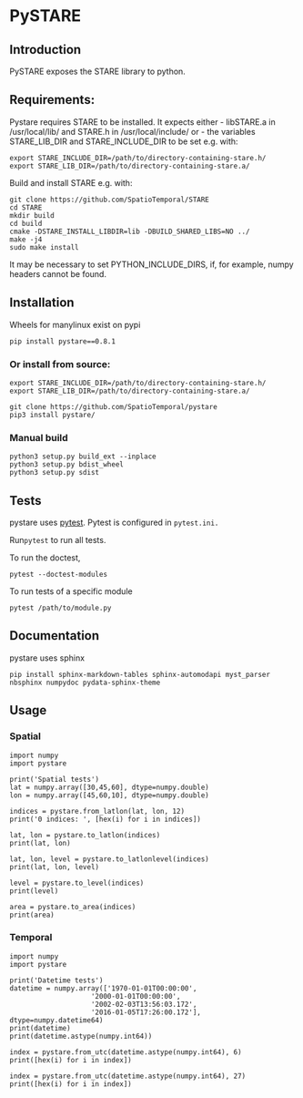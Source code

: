 # PySTARE

## Introduction
PySTARE exposes the STARE library to python.


## Requirements:
Pystare requires STARE to be installed.
It expects either 
    - libSTARE.a in /usr/local/lib/ and STARE.h in /usr/local/include/ or
    - the variables STARE_LIB_DIR and STARE_INCLUDE_DIR to be set e.g. with:

    export STARE_INCLUDE_DIR=/path/to/directory-containing-stare.h/
    export STARE_LIB_DIR=/path/to/directory-containing-stare.a/


Build and install STARE e.g. with:

    git clone https://github.com/SpatioTemporal/STARE
    cd STARE
    mkdir build
    cd build
    cmake -DSTARE_INSTALL_LIBDIR=lib -DBUILD_SHARED_LIBS=NO ../
    make -j4
    sudo make install


It may be necessary to set PYTHON_INCLUDE_DIRS, if, for example, numpy
headers cannot be found.

## Installation
Wheels for manylinux exist on pypi
 
    pip install pystare==0.8.1

### Or install from source:

    export STARE_INCLUDE_DIR=/path/to/directory-containing-stare.h/
    export STARE_LIB_DIR=/path/to/directory-containing-stare.a/
        
    git clone https://github.com/SpatioTemporal/pystare 
    pip3 install pystare/
    
### Manual build
    
    python3 setup.py build_ext --inplace 
    python3 setup.py bdist_wheel
    python3 setup.py sdist
    
    
## Tests
pystare uses [pytest](https://docs.pytest.org/en/6.2.x/). Pytest is configured in ```pytest.ini.```

Run```pytest``` to run all tests.

To run the doctest,

```
pytest --doctest-modules 
```

To run tests of a specific module

```
pytest /path/to/module.py
```

## Documentation
pystare uses sphinx

    
    pip install sphinx-markdown-tables sphinx-automodapi myst_parser nbsphinx numpydoc pydata-sphinx-theme

## Usage

### Spatial

    import numpy
    import pystare
    
    print('Spatial tests')
    lat = numpy.array([30,45,60], dtype=numpy.double)
    lon = numpy.array([45,60,10], dtype=numpy.double)

    indices = pystare.from_latlon(lat, lon, 12)
    print('0 indices: ', [hex(i) for i in indices])

    lat, lon = pystare.to_latlon(indices)
    print(lat, lon)

    lat, lon, level = pystare.to_latlonlevel(indices)
    print(lat, lon, level)

    level = pystare.to_level(indices)
    print(level)

    area = pystare.to_area(indices)
    print(area)

### Temporal

    import numpy
    import pystare
    
    print('Datetime tests')
    datetime = numpy.array(['1970-01-01T00:00:00', 
                        '2000-01-01T00:00:00', 
                        '2002-02-03T13:56:03.172', 
                        '2016-01-05T17:26:00.172'], dtype=numpy.datetime64)
    print(datetime)
    print(datetime.astype(numpy.int64))
    
    index = pystare.from_utc(datetime.astype(numpy.int64), 6)
    print([hex(i) for i in index])

    index = pystare.from_utc(datetime.astype(numpy.int64), 27)
    print([hex(i) for i in index])

    



